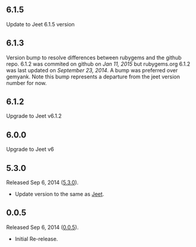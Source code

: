 ## 6.1.5

Update to Jeet 6.1.5 version

## 6.1.3

Version bump to resolve differences between rubygems and the github repo.
6.1.2 was commited on github on _Jan 11, 2015_ but rubygems.org 6.1.2 was last updated on _September 23, 2014_.
A bump was preferred over gemyank. Note this bump represents a departure from the jeet version number for now.

## 6.1.2

Upgrade to Jeet v6.1.2

## 6.0.0

Upgrade to Jeet v6

## 5.3.0

Released Sep 6, 2014 ([5.3.0](https://github.com/corysimmons/jeet-rails/tree/v5.3.0)).

* Update version to the same as [Jeet](https://github.com/mojotech/jeet/).

## 0.0.5

Released Sep 6, 2014 ([0.0.5](https://github.com/corysimmons/jeet-rails/tree/v0.0.5)).

* Initial Re-release.
